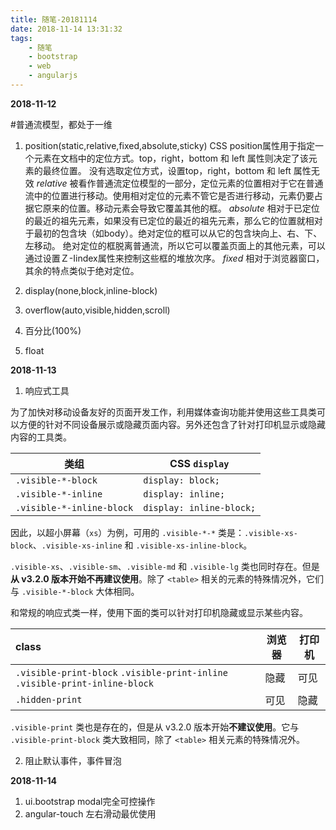 ```yaml
---
title: 随笔-20181114
date: 2018-11-14 13:31:32
tags: 
    - 随笔
    - bootstrap
    - web
    - angularjs
---
```


**2018-11-12**

#普通流模型，都处于一维

1. position(static,relative,fixed,absolute,sticky)
    CSS position属性用于指定一个元素在文档中的定位方式。top，right，bottom 和 left 属性则决定了该元素的最终位置。
    没有选取定位方式，设置top，right，bottom 和 left 属性无效
    *relative*
    被看作普通流定位模型的一部分，定位元素的位置相对于它在普通流中的位置进行移动。使用相对定位的元素不管它是否进行移动，元素仍要占据它原来的位置。移动元素会导致它覆盖其他的框。
    *absolute*
    相对于已定位的最近的祖先元素，如果没有已定位的最近的祖先元素，那么它的位置就相对于最初的包含块（如body）。绝对定位的框可以从它的包含块向上、右、下、左移动。
    绝对定位的框脱离普通流，所以它可以覆盖页面上的其他元素，可以通过设置Ｚ-Iindex属性来控制这些框的堆放次序。
    *fixed*
    相对于浏览器窗口，其余的特点类似于绝对定位。


2. display(none,block,inline-block)


3. overflow(auto,visible,hidden,scroll)


4. 百分比(100%) 
5. float

**2018-11-13**

1. 响应式工具

为了加快对移动设备友好的页面开发工作，利用媒体查询功能并使用这些工具类可以方便的针对不同设备展示或隐藏页面内容。另外还包含了针对打印机显示或隐藏内容的工具类。

| 类组                      | CSS `display`            |
| ------------------------- | ------------------------ |
| `.visible-*-block`        | `display: block;`        |
| `.visible-*-inline`       | `display: inline;`       |
| `.visible-*-inline-block` | `display: inline-block;` |

因此，以超小屏幕（`xs`）为例，可用的 `.visible-*-*` 类是：`.visible-xs-block`、`.visible-xs-inline` 和 `.visible-xs-inline-block`。

`.visible-xs`、`.visible-sm`、`.visible-md` 和 `.visible-lg` 类也同时存在。但是**从 v3.2.0 版本开始不再建议使用**。除了 `<table>` 相关的元素的特殊情况外，它们与 `.visible-*-block` 大体相同。

和常规的响应式类一样，使用下面的类可以针对打印机隐藏或显示某些内容。

| class                                                        | 浏览器 | 打印机 |
| :----------------------------------------------------------- | ------ | ------ |
| `.visible-print-block`              `.visible-print-inline`              `.visible-print-inline-block` | 隐藏   | 可见   |
| `.hidden-print`                                              | 可见   | 隐藏   |

`.visible-print` 类也是存在的，但是从 v3.2.0 版本开始**不建议使用**。它与 `.visible-print-block` 类大致相同，除了 `<table>` 相关元素的特殊情况外。

2. 阻止默认事件，事件冒泡

**2018-11-14**

1. ui.bootstrap modal完全可控操作
2. angular-touch 左右滑动最优使用